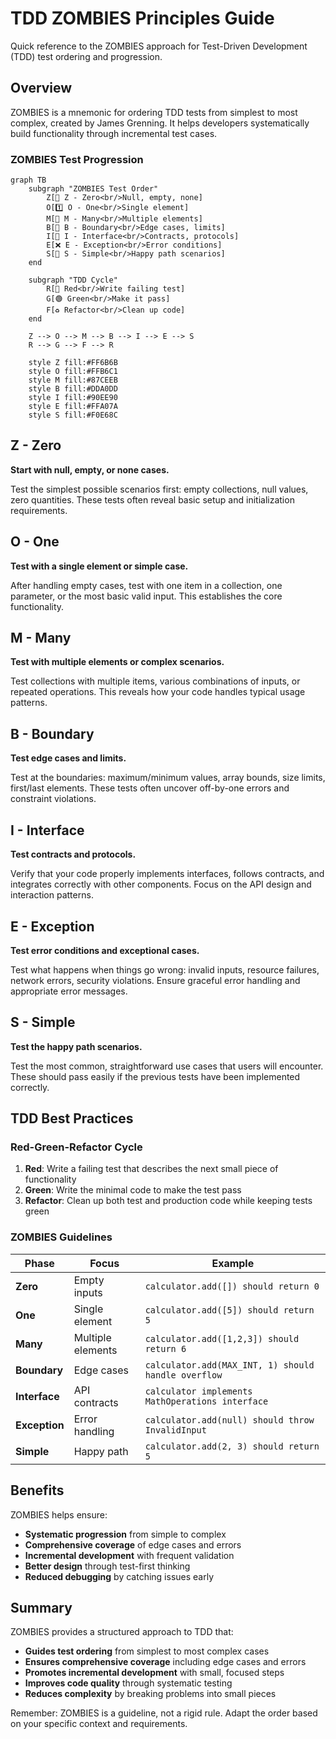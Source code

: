 # TDD ZOMBIES Principles Guide

Quick reference to the ZOMBIES approach for Test-Driven Development (TDD) test ordering and progression.

## Overview

ZOMBIES is a mnemonic for ordering TDD tests from simplest to most complex, created by James Grenning. It helps developers systematically build functionality through incremental test cases.

### ZOMBIES Test Progression

```mermaid
graph TB
    subgraph "ZOMBIES Test Order"
        Z[🔴 Z - Zero<br/>Null, empty, none]
        O[1️⃣ O - One<br/>Single element]
        M[🔢 M - Many<br/>Multiple elements]
        B[🚫 B - Boundary<br/>Edge cases, limits]
        I[🔗 I - Interface<br/>Contracts, protocols]
        E[❌ E - Exception<br/>Error conditions]
        S[🔄 S - Simple<br/>Happy path scenarios]
    end

    subgraph "TDD Cycle"
        R[🔴 Red<br/>Write failing test]
        G[🟢 Green<br/>Make it pass]
        F[♻️ Refactor<br/>Clean up code]
    end

    Z --> O --> M --> B --> I --> E --> S
    R --> G --> F --> R

    style Z fill:#FF6B6B
    style O fill:#FFB6C1
    style M fill:#87CEEB
    style B fill:#DDA0DD
    style I fill:#90EE90
    style E fill:#FFA07A
    style S fill:#F0E68C
```

## Z - Zero

**Start with null, empty, or none cases.**

Test the simplest possible scenarios first: empty collections, null values, zero quantities. These tests often reveal basic setup and initialization requirements.

## O - One

**Test with a single element or simple case.**

After handling empty cases, test with one item in a collection, one parameter, or the most basic valid input. This establishes the core functionality.

## M - Many

**Test with multiple elements or complex scenarios.**

Test collections with multiple items, various combinations of inputs, or repeated operations. This reveals how your code handles typical usage patterns.

## B - Boundary

**Test edge cases and limits.**

Test at the boundaries: maximum/minimum values, array bounds, size limits, first/last elements. These tests often uncover off-by-one errors and constraint violations.

## I - Interface

**Test contracts and protocols.**

Verify that your code properly implements interfaces, follows contracts, and integrates correctly with other components. Focus on the API design and interaction patterns.

## E - Exception

**Test error conditions and exceptional cases.**

Test what happens when things go wrong: invalid inputs, resource failures, network errors, security violations. Ensure graceful error handling and appropriate error messages.

## S - Simple

**Test the happy path scenarios.**

Test the most common, straightforward use cases that users will encounter. These should pass easily if the previous tests have been implemented correctly.

## TDD Best Practices

### Red-Green-Refactor Cycle

1. **Red**: Write a failing test that describes the next small piece of functionality
2. **Green**: Write the minimal code to make the test pass
3. **Refactor**: Clean up both test and production code while keeping tests green

### ZOMBIES Guidelines

| Phase | Focus | Example |
|-------|-------|---------|
| **Zero** | Empty inputs | `calculator.add([]) should return 0` |
| **One** | Single element | `calculator.add([5]) should return 5` |
| **Many** | Multiple elements | `calculator.add([1,2,3]) should return 6` |
| **Boundary** | Edge cases | `calculator.add(MAX_INT, 1) should handle overflow` |
| **Interface** | API contracts | `calculator implements MathOperations interface` |
| **Exception** | Error handling | `calculator.add(null) should throw InvalidInput` |
| **Simple** | Happy path | `calculator.add(2, 3) should return 5` |

## Benefits

ZOMBIES helps ensure:

- **Systematic progression** from simple to complex
- **Comprehensive coverage** of edge cases and errors
- **Incremental development** with frequent validation
- **Better design** through test-first thinking
- **Reduced debugging** by catching issues early

## Summary

ZOMBIES provides a structured approach to TDD that:

- **Guides test ordering** from simplest to most complex cases
- **Ensures comprehensive coverage** including edge cases and errors
- **Promotes incremental development** with small, focused steps
- **Improves code quality** through systematic testing
- **Reduces complexity** by breaking problems into small pieces

Remember: ZOMBIES is a guideline, not a rigid rule. Adapt the order based on your specific context and requirements.